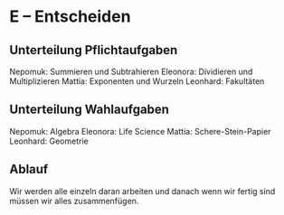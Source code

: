 # E – Entscheiden

## Unterteilung Pflichtaufgaben
Nepomuk:   Summieren und Subtrahieren
Eleonora:  Dividieren und Multiplizieren
Mattia:    Exponenten und Wurzeln
Leonhard:  Fakultäten

## Unterteilung Wahlaufgaben
Nepomuk:   Algebra
Eleonora:  Life Science
Mattia:    Schere-Stein-Papier
Leonhard:  Geometrie

## Ablauf
Wir werden alle einzeln daran arbeiten und danach wenn wir fertig sind müssen wir alles zusammenfügen.
